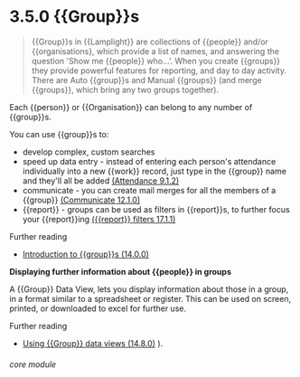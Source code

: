 # 3.5.0    {{Group}}s

> {{Group}}s in {{Lamplight}} are collections of {{people}} and/or {{organisations}, which provide a list of names, and answering the question 'Show me {{people}} who...’.  When you create {{groups}} they provide powerful features for reporting, and day to day activity.  There are Auto {{group}}s and Manual {{groups}} (and merge {{groups}}, which bring any two groups together).

Each {{person}} or {{Organisation}} can belong to any number of {{group}}s.

You can use {{group}}s to:

  * develop complex, custom searches
  * speed up data entry - instead of entering each person's attendance individually into a new {{work}} record, just type in the {{group}} name and they'll all be added [(Attendance 9.1.2)](/help/index/v/{{version}}/p/9.1.2)
  * communicate - you can create mail merges for all the members of a {{group}} [(Communicate 12.1.0)](/help/index/v/{{version}}/p/12.1.0)
  * {{report}} - groups can be used as filters in {{report}}s, to further focus your {{report}}ing 
  [({{report}} filters 17.1.1)](/help/index/v/{{version}}/p/17.1.1)
  
  Further reading
   * [Introduction to {{group}}s (14.0.0)](/help/index/v/{{version}}/p/14.0.0)
    
 
  **Displaying further information about {{people}} in groups**
  
  A {{Group}} Data View, lets you display information about those in a group, in a format similar to a spreadsheet or register.  This can be used on screen, printed, or downloaded to excel for further use.
  
 Further reading
* [Using {{Group}} data views (14.8.0)](/help/index/v/{{version}}/p/14.8.0) ).

###### core module

